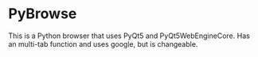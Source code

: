 # PyBrowse
This is a Python browser that uses PyQt5 and PyQt5WebEngineCore. Has an multi-tab function and uses google, but is changeable.
